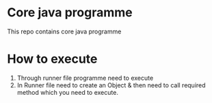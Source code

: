 # Core java programme
This repo contains core java programme
# How to execute
1. Through runner file programme need to execute
2. In Runner file need to create an Object & then need to call required method which you need to execute.
